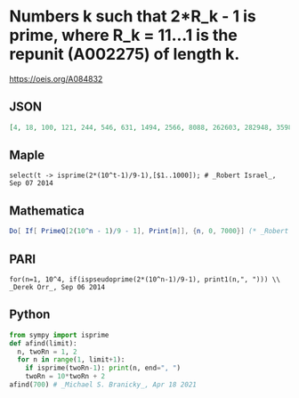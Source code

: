 # Numbers k such that 2\*R\_k \- 1 is prime, where R\_k \= 11\.\.\.1 is the repunit \(A002275\) of length k\.
https://oeis.org/A084832
## JSON
```JSON
[4, 18, 100, 121, 244, 546, 631, 1494, 2566, 8088, 262603, 282948, 359860]
```
## Maple
```Maple
select(t -> isprime(2*(10^t-1)/9-1),[$1..1000]); # _Robert Israel_, Sep 07 2014
```
## Mathematica
```Mathematica
Do[ If[ PrimeQ[2(10^n - 1)/9 - 1], Print[n]], {n, 0, 7000}] (* _Robert G. Wilson v_, Oct 14 2004; fixed by _Derek Orr_, Sep 06 2014 *)
```
## PARI
```PARI
for(n=1, 10^4, if(ispseudoprime(2*(10^n-1)/9-1), print1(n,", "))) \\ _Derek Orr_, Sep 06 2014
```
## Python
```Python
from sympy import isprime
def afind(limit):
  n, twoRn = 1, 2
  for n in range(1, limit+1):
    if isprime(twoRn-1): print(n, end=", ")
    twoRn = 10*twoRn + 2
afind(700) # _Michael S. Branicky_, Apr 18 2021
```
